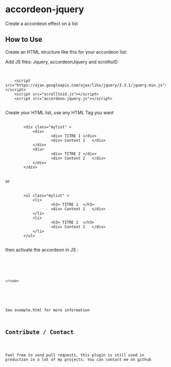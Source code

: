 # accordeon-jquery
Create a accordeon effect on a list

<h2>How to Use</h2>

Create an HTML structure like this for your accordeon list:

Add JS files:
Jquery, accordeonJquery and scrolltoID

<pre>
	<code>

	&lt;script src="https://ajax.googleapis.com/ajax/libs/jquery/3.3.1/jquery.min.js"&gt;&lt;/script&gt;
	&lt;script src="scrolltoid.js"&gt;&lt;/script&gt;
	&lt;script src="accordeon-jquery.js"&gt;&lt;/script&gt;
	</code>
</pre>

Create your HTML list,
use any HTML Tag you want

<pre>
	<code>
		&lt;div class="mylist" &gt;
		  	&lt;div&gt;
		    		&lt;div&gt; TITRE 1	&lt;/div&gt;
		    		&lt;div&gt; Content 1	&lt;/div&gt;
		  	&lt;/div&gt;
		  	&lt;div&gt;
		    		&lt;div&gt; TITRE 2	&lt;/div&gt;
		    		&lt;div&gt; Content 2	&lt;/div&gt;
		  	&lt;/div&gt;
		&lt;/div&gt;
	</code>
</pre>

or 

<pre>
	<code>
		&lt;ul class="mylist" &gt;
		  	&lt;li&gt;
		    		&lt;h3&gt; TITRE 1	&lt;/h3&gt;
		    		&lt;div&gt; Content 1	&lt;/div&gt;
		  	&lt;/li&gt;
		  	&lt;li&gt;
		    		&lt;h3&gt; TITRE 2	&lt;/h3&gt;
		    		&lt;div&gt; Content 2	&lt;/div&gt;
		  	&lt;/li&gt;
		&lt;/ul&gt;
	</code>
</pre>

then activate the accordeon in JS :

<pre>
	<code>

	<script>
		$(document).ready(function(){
			// Init Accordeon Jquery on a DOM target: ex .mylist
			accordeonJquery(".mylist");
		});
	</script>
	</code>
</pre>

See exemple.html for more information

<h2>Contribute / Contact</h2>

Feel free to send pull requests, this plugin is still used in production in a lot of my projects.
You can contact me on github
